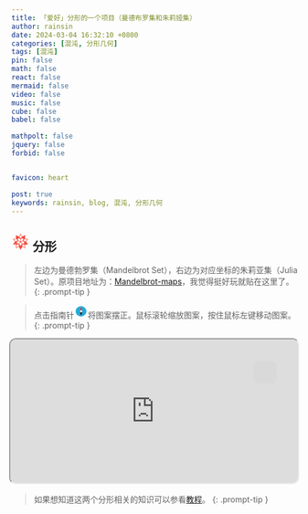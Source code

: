 ```yaml
---
title: 「爱好」分形的一个项目（曼德布罗集和朱莉娅集）
author: rainsin
date: 2024-03-04 16:32:10 +0800
categories: [混沌, 分形几何]
tags: [混沌]
pin: false
math: false
react: false
mermaid: false
video: false
music: false
cube: false
babel: false

mathpolt: false
jquery: false
forbid: false


favicon: heart

post: true
keywords: rainsin, blog, 混沌, 分形几何
---
```


<style>
#access-tags,#panel-wrapper,#access-lastmod{
    display: none;
}
#core-wrapper, #tail-wrapper {
    width: 100%;
    padding-right: 0 !important;
    padding-left: 0 !important;
}

.mandelbrot-box{
    position: absolute;
    width: 100%;
    height: 100%;
    top: 0;
    right: 0;
}

.mandelbrot-box[data-screen="no"]{
    border-radius: 12px;
}

.mandelbrot-out-box{
    position: relative;
    width: 100%;
    transition: all .4s ease-in-out;
    z-index: 100000;
}

.mandelbrot-out-box[data-screen="all"]{
    position: fixed;
    top: 0;
    left: 0;
    right: 0;
    bottom: 0;
}

.mandelbrot-out-box[data-screen="no"]{
    position: relative;
    top: 0;
    left: 0;
    aspect-ratio: 2/1;
    margin-bottom: 20px;
}

.screen-mandelbrot{
    position: absolute;
    top: 40px;
    right: 40px;
    width: 40px;
    height: 40px;
    background-color: rgb(217, 217, 217);
    border-radius: 8px;
    display: flex;
    justify-content: center;
    align-content: center;
    flex-wrap: nowrap;
    background-size: cover;
    background-position: center;
}

.screen-mandelbrot[data-screen="all"]{
    background-image: url(https://rainsin-1305486451.file.myqcloud.com/rainsin-blog/img/icon/%E9%80%80%E5%87%BA%E5%85%A8%E5%B1%8F.png);
}

.screen-mandelbrot[data-screen="no"]{
    background-image: url(https://rainsin-1305486451.file.myqcloud.com/rainsin-blog/img/icon/%E5%85%A8%E5%B1%8F.png);
}
</style>

<h2>
<svg t="1708418681829" class="icon" viewBox="0 0 1024 1024" version="1.1" xmlns="http://www.w3.org/2000/svg" p-id="4468" width="32" height="32"><path d="M511.914667 65.066667l-3.114667 1.066666-19.626667 33.877334-19.370666 32.554666-51.968 89.130667h-0.725334L252.586667 149.333333l-4.266667-2.005333h-0.768v3.925333l1.066667 6.954667v3.669333l5.632 52.352v3.498667l1.365333 10.752v3.498667l9.386667 91.178666v3.2l0.768 3.498667v2.56l-100.224 21.589333-1.706667 0.64-19.456 4.266667-1.066667 0.426667h-1.834666l-46.72 10.453333-1.706667 0.298667-7.253333 1.493333v3.498667l0.768 0.426666 79.317333 89.002667 2.218667 2.261333 4.906666 5.632 34.304 38.741334v0.256l-2.261333 2.133333-9.386667 10.922667-109.397333 122.709333-0.426667 0.298667v3.498666l3.029334 0.256 12.586666 3.157334 72.405334 15.658666v0.256l91.306666 20.096h0.597334v2.005334l-1.493334 10.752v3.413333l-2.005333 17.578667v3.498666l-1.493333 10.453334v3.498666l-1.962667 17.578667v3.413333l-2.133333 17.450667v3.413333l-1.536 10.453334v3.498666l-1.962667 17.578667v3.498667l-2.133333 17.365333v3.498667l-1.365334 10.581333v3.498667l-2.133333 17.365333v4.437333h1.578667l155.392-68.266666 12.544-5.76h0.768l7.552 13.312 22.997333 38.912 0.64 1.365333 36.437333 62.506667 6.826667 11.178666 17.237333 29.610667 0.298667 0.938667h3.925333l0.213334-0.938667 0.725333-1.066667 23.893333-40.362666 0.64-1.834667 25.557334-44.032 13.482666-23.04 27.52-46.506667 2.133334 0.512 166.613333 73.472h1.493333v-3.626666l-5.888-56.32v-3.498667l-1.365333-10.453333V797.866667l-1.493333-10.410667v-3.626667l-1.408-10.453333v-3.413333l-1.365334-10.453334v-3.498666l-1.365333-10.453334v-3.626666l-1.493333-10.410667v-3.498667l-1.365334-10.453333v-3.498667l-1.408-10.453333v-3.626667l-1.066666-7.253333v-2.218667l69.632-15.146666 1.834666-0.298667 19.541334-4.565333h1.194666v-0.426667l9.813334-2.133333 1.28-0.426667h1.792l16.298666-3.84 1.066667-0.426667h1.834667l8.277333-2.133333h1.408l43.306667-9.813333 2.986666-0.298667v-2.773333l-0.64-0.554667-50.773333-57.258667-1.194667-1.152-8.405333-9.386666-60.928-68.437334v-0.256l12.586667-13.824 17.066666-19.498666 91.648-102.741334 0.64-0.426666v-2.773334l-1.493333-0.298666-54.954667-11.946667-15.872-3.626667-2.005333-0.426666-105.856-23.210667v-1.92l18.432-181.930667v-0.853333h-1.792l-12.885333 5.717333-0.426667 0.64h-1.066667L619.093333 215.893333l-12.672 5.76h-0.64L519.253333 73.045333l-4.224-6.186666-0.597333-1.92z m-0.085334 47.488l58.282667 99.157333 14.506667 25.216-0.341334 1.066667-50.346666 64.512-22.101334 28.16-0.469333-0.469334-11.008-14.250666-1.706667-2.133334L439.04 237.568l1.28-2.688 58.794667-100.949333 12.245333-20.906667z m209.493334 87.04l-0.341334 1.024-7.210666 9.642666-22.912 2.816z m-418.901334 0.170666l2.218667 0.853334 28.885333 12.757333H312.32l-9.557333-12.757333zM743.808 213.333333l-5.248 53.248-4.821333-39.552 9.6-13.141333z m-395.093333 6.698667l2.261333 0.981333 30.08 13.226667-32.341333-7.466667z m315.178666 4.906667l0.853334 7.210666-56.192 17.194667 0.085333-0.128 6.826667-3.072 43.306666-18.944zM433.28 272.64l40.277333 51.370667v0.426666l-48.213333-17.194666z m151.466667 7.296l8.917333 29.141333-9.941333 3.541334-3.84 0.938666-29.866667 10.88 0.256-0.938666 33.152-41.856z m-213.333334 35.669333l42.069334 15.189334 38.314666 13.312 2.048 0.896 44.928 15.872 0.512 131.669333-15.445333-4.992-28.586667-9.557333-3.456-1.621334-31.402666-10.453333-32.810667-10.922667-12.416-4.266666-0.426667-10.837334-1.408-51.029333-0.426666-12.245333-0.597334-38.101334-0.597333-12.714666z m280.874667 0l-0.512 9.728-1.194667 38.4-0.298666 12.885334-1.365334 62.933333-0.426666 11.178667-14.378667 5.034666-31.317333 10.410667-32.853334 10.965333-30.421333 10.410667-15.104 4.992 0.426667-131.669333 69.632-24.618667z m24.917333 18.645334l3.84 31.36 33.706667-4.096-39.04 55.552-0.725333 0.256 0.426666-7.808 0.768-37.461334z m-403.242666 22.869333l6.485333 9.386667 61.781333 87.466666-111.274666 41.258667-2.133334 0.64L144.725333 401.493333l-11.946666-13.312 0.128-0.426666 4.864-0.768 18.133333-4.266667 5.973333-0.938667 14.336-3.285333 1.792-0.426667z m475.562666 0.128l140.117334 30.421333 1.28 0.426667-0.981334 1.109333-83.370666 93.482667-11.776 13.312-3.968-1.493333-109.354667-40.533334 20.224-29.098666 6.528-9.173334z m-439.253333 6.4h36.736l1.493333 53.674667-0.554666-0.256-32.554667-45.994667z m57.941333 111.957333l6.485334 2.56 32.853333 10.752 30.421333 10.453334 31.786667 10.581333 20.906667 7.125333-2.773334 3.925334-73.514666 99.541333-43.306667-12.842667-3.498667-0.768-1.493333-0.64-81.109333-23.893333 39.978666-52.053333 41.898667-54.485334z m287.146667 0l1.408 0.256 76.245333 99.328 5.632 7.253334-5.418666 1.493333-1.408 0.64-93.653334 27.349333-4.522666 1.408-24.064 7.253334-0.725334-0.128-44.970666-61.44-7.424-10.24-23.296-30.976-0.341334-0.725334 20.053334-6.826666 32.768-10.88 30.464-10.410667 32.810666-10.752z m-331.306667 13.013334l-0.341333 0.853333-17.237333 22.357333-12.416-12.458666 28.032-10.453334z m375.552 0l1.792 0.341333 24.704 9.045333 30.421334 11.52-28.16 16.810667-16-20.48-1.28-1.792-11.178667-14.549333z m-462.634666 32l-28.586667 28.501333 15.146667-16.938667 8.789333-9.813333z m550.826666 0.682666l2.901334 1.066667 1.92 1.834667 23.637333 26.752 1.834667 1.792 8.661333 9.770666-10.88 5.717334z m-276.181333 11.306667l0.938667 0.64 58.88 79.872 1.365333 2.133333 14.634667 19.882667 0.341333 1.28-3.754667 5.034667-18.005333 26.794666-2.005333 3.2-10.453334 14.634667-41.386666 61.013333-0.554667 0.298667-50.346667-73.386667-4.053333-6.826666-21.077333-30.250667-0.298667-1.536 68.992-93.525333 0.298667-0.426667z m333.952 50.944l24.149333 27.008 2.688 3.498667-11.648-3.925334-1.536-0.554666z m-673.493333 6.314667l12.714666 12.757333-27.178666 9.301333-6.528 2.133334 1.621333-2.432z m564.266666 20.053333l-36.48 19.157333 14.762667 28.117334-7.893333-2.432-11.52-3.754667-46.592-14.890667 0.512-0.426666z m-413.312 10.88l52.138667 15.189333-0.256 0.341334-19.541333 6.186666-18.901334 5.717334-1.365333 0.426666-20.906667 6.698667z m-117.973333 2.090667l13.568 13.610666 85.632 22.058667-24.192 7.68-2.346667 0.213333-89.728-20.053333-31.744-6.656 0.298667-0.256z m638.549333 8.746666l23.381334 7.978667v0.128l-19.498667 4.266667-1.834667 0.597333-45.653333 9.813333zM407.04 653.226667l0.298667 9.685333 0.426666 14.805333 1.066667 58.112 1.066667 29.482667-0.298667 10.88-10.24 4.565333-122.154667 53.589334 1.408-15.872 1.365334-10.88 0.725333-9.685334 1.322667-10.965333 1.578666-17.365333 1.92-17.877334 0.768-9.813333 1.365334-10.752 1.365333-17.536 2.133333-17.706667 0.554667-5.973333 62.08-19.456 0.128-0.64 12.885333-4.181333z m209.450667 0l53.12 16.64v0.597333l13.312 4.266667 48.853333 15.402666 0.938667 9.813334 1.322666 10.88 1.834667 17.450666 1.706667 17.877334 0.725333 9.813333 1.365333 10.752 1.365334 17.536 1.834666 13.866667 3.285334 36.224-3.285334-1.706667-129.066666-56.448-0.213334-12.970667 2.56-101.077333z m-183.253334 26.282666l0.597334 0.341334 2.901333 4.565333 25.557333 37.290667-27.264 22.698666-1.493333-61.397333z m156.586667 0h0.341333l-0.213333 2.56-0.853333 28.928-0.170667 9.130667-20.48-9.472z m-123.221333 153.813334l32.554666 39.082666 0.042667 15.786667-0.725333-0.298667-1.066667-2.133333-19.797333-33.706667-0.512-0.768z m65.28 26.026666l7.850666 3.541334-14.634666 25.002666-0.768 0.298667 0.085333-22.656z" fill="#F44336" p-id="4469"></path></svg>
分形
</h2>

> 左边为曼德勃罗集（Mandelbrot Set），右边为对应坐标的朱莉亚集（Julia Set）。原项目地址为：[Mandelbrot-maps](https://github.com/JMaio/mandelbrot-maps/tree/main?tab=readme-ov-file)，我觉得挺好玩就贴在这里了。
{: .prompt-tip }

> 点击指南针<kbd><svg t="1708433861038" class="icon" viewBox="0 0 1024 1024" version="1.1" xmlns="http://www.w3.org/2000/svg" p-id="6480" width="24" height="24"><path d="M596.95 513.57c0.01-0.48 0.01-0.98 0.01-1.46s0-0.98-0.01-1.46c-0.01-0.47-0.02-0.93-0.04-1.41-1.87-159.33-53.93-292.62-84.3-292.62-30.93 0-84.35 132.29-84.35 295.49s53.42 295.5 84.35 295.5c30.37 0 82.43-133.3 84.3-292.63 0.02-0.48 0.03-0.94 0.04-1.41z m312.2-20.34C919 713.54 722.86 888.12 515.4 893.75c-194.45 5.29-386.43-138.19-408.6-338.03-24.57-221.47 169.6-420.37 390.03-427.18 202.36-6.24 402.73 150.15 412.32 364.69z" fill="#23ABD7" p-id="6481"></path><path d="M512.61 807.6c-30.93 0-84.35-132.3-84.35-295.5 0 46.59 37.77 84.35 84.35 84.35 45.63 0 82.79-36.23 84.3-81.49-1.87 159.34-53.93 292.64-84.3 292.64z" fill="#221415" p-id="6482"></path><path d="M512.61 216.62c30.37 0 82.43 133.29 84.3 292.62-1.51-45.26-38.67-81.49-84.3-81.49-46.59 0-84.35 37.77-84.35 84.35 0-163.19 53.42-295.48 84.35-295.48z" fill="#BE3853" p-id="6483"></path></svg></kbd>将图案摆正。鼠标滚轮缩放图案，按住鼠标左键移动图案。
{: .prompt-tip }

<div class="mandelbrot-out-box " id="mandelbrot-out-box" data-screen="no">
<iframe src="https://blogs.rainsin.cn/Mandelbrot" class="mandelbrot-box" id="mandelbrot-box" data-screen="no"></iframe>
<div class="screen-mandelbrot " id="screen-mandelbrot" data-screen="no">
  
</div>
</div>

> 如果想知道这两个分形相关的知识可以参看[教程](https://cn.mathigon.org/course/fractals/mandelbrot)。
{: .prompt-tip }

<script defer>
let butt = document.getElementById("screen-mandelbrot");
let out = document.getElementById("mandelbrot-out-box");
let main = document.getElementById("mandelbrot-box");

butt.onclick = (e) => {
    if (butt.getAttribute("data-screen") == "no" && out.getAttribute("data-screen") == "no") {
        butt.setAttribute("data-screen", "all");
        out.setAttribute("data-screen", "all");
        main.setAttribute("data-screen", "all");
    } else {
        butt.setAttribute("data-screen", "no");
        out.setAttribute("data-screen", "no");
        main.setAttribute("data-screen", "no");
    }
}
</script>

